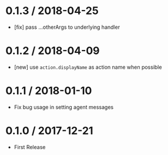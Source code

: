 # 0.1.3 / 2018-04-25

* [fix] pass ...otherArgs to underlying handler

# 0.1.2 / 2018-04-09

* [new] use `action.displayName` as action name when possible

# 0.1.1 / 2018-01-10

* Fix bug usage in setting agent messages

# 0.1.0 / 2017-12-21

* First Release
